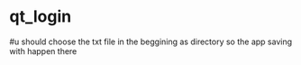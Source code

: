 # qt_login
#u should choose the txt file in the beggining as directory
so the app saving with happen there
